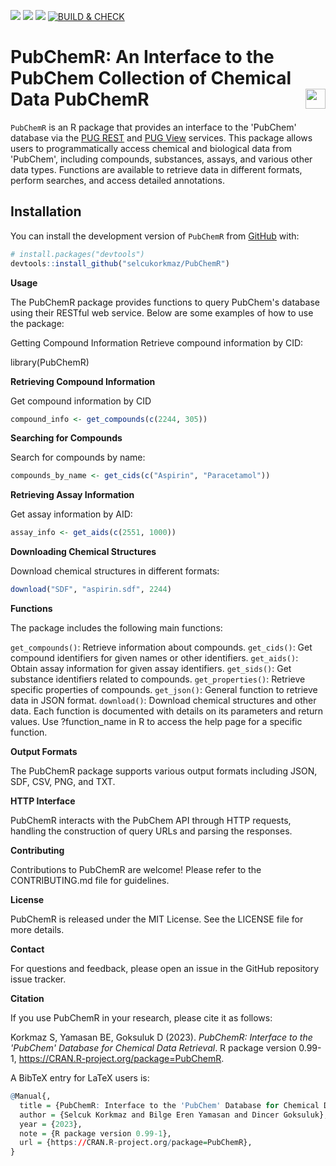 [![](https://www.r-pkg.org/badges/version/PubChemR)](https://cran.r-project.org/package=PubChemR)
[![](https://www.r-pkg.org/badges/last-release/PubChemR?color=orange)](https://cran.r-project.org/package=PubChemR)
[![](https://img.shields.io/badge/lifecycle-stable-brightgreen.svg)](https://lifecycle.r-lib.org/articles/stages.html#stable)
[![BUILD & CHECK](https://github.com/selcukorkmaz/PubChemR/actions/workflows/R-BUILD-CHECK.yml/badge.svg)](https://github.com/selcukorkmaz/PubChemR/actions/workflows/R-BUILD-CHECK.yml)
<!-- [![](https://cranlogs.r-pkg.org/badges/PubChemR)](https://cran.r-project.org/package=PubChemR) -->
<!-- [![License: GPL (>= 2)](https://img.shields.io/badge/license-GPL%20(%3E=%202)-blue.svg)](https://cran.r-project.org/web/licenses/GPL-2) -->

# PubChemR: An Interface to the PubChem Collection of Chemical Data PubChemR <img src="docs/figures/logo.png" align="right" height="32" />

`PubChemR` is an R package that provides an interface to the 'PubChem' database via the [PUG REST](https://pubchem.ncbi.nlm.nih.gov/docs/pug-rest) and 
[PUG View](https://pubchem.ncbi.nlm.nih.gov/docs/pug-view) services. This package allows users to programmatically 
access chemical and biological data from 'PubChem', including compounds, substances, assays, and various other data types. 
Functions are available to retrieve data in different formats, perform searches, and access detailed annotations.

## Installation

You can install the development version of `PubChemR` from [GitHub](https://github.com/) with:

```r
# install.packages("devtools")
devtools::install_github("selcukorkmaz/PubChemR")
```

**Usage**

The PubChemR package provides functions to query PubChem's database using their RESTful web service. Below are some examples of how to use the package:

Getting Compound Information
Retrieve compound information by CID:

library(PubChemR)


**Retrieving Compound Information**

Get compound information by CID

```r
compound_info <- get_compounds(c(2244, 305))
```

**Searching for Compounds**

Search for compounds by name:

```r
compounds_by_name <- get_cids(c("Aspirin", "Paracetamol"))
```

**Retrieving Assay Information**

Get assay information by AID:

```r
assay_info <- get_aids(c(2551, 1000))
```

**Downloading Chemical Structures**

Download chemical structures in different formats:

```r
download("SDF", "aspirin.sdf", 2244)
```

**Functions**

The package includes the following main functions:

`get_compounds()`: Retrieve information about compounds.
`get_cids()`: Get compound identifiers for given names or other identifiers.
`get_aids()`: Obtain assay information for given assay identifiers.
`get_sids()`: Get substance identifiers related to compounds.
`get_properties()`: Retrieve specific properties of compounds.
`get_json()`: General function to retrieve data in JSON format.
`download()`: Download chemical structures and other data.
Each function is documented with details on its parameters and return values. Use ?function_name in R to access the help page for a specific function.

**Output Formats**

The PubChemR package supports various output formats including JSON, SDF, CSV, PNG, and TXT.

**HTTP Interface**

PubChemR interacts with the PubChem API through HTTP requests, handling the construction of query URLs and parsing the responses.

**Contributing**

Contributions to PubChemR are welcome! Please refer to the CONTRIBUTING.md file for guidelines.

**License**

PubChemR is released under the MIT License. See the LICENSE file for more details.

**Contact**

For questions and feedback, please open an issue in the GitHub repository issue tracker.

**Citation**

If you use PubChemR in your research, please cite it as follows:

Korkmaz S, Yamasan BE, Goksuluk D (2023). _PubChemR: Interface to the 'PubChem' Database for Chemical Data Retrieval_. R package version 0.99-1, <https://CRAN.R-project.org/package=PubChemR>.

A BibTeX entry for LaTeX users is:

```r
@Manual{,
  title = {PubChemR: Interface to the 'PubChem' Database for Chemical Data Retrieval},
  author = {Selcuk Korkmaz and Bilge Eren Yamasan and Dincer Goksuluk},
  year = {2023},
  note = {R package version 0.99-1},
  url = {https://CRAN.R-project.org/package=PubChemR},
}
```
















